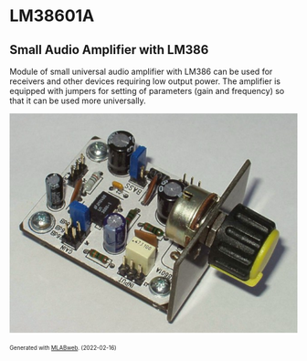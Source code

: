 <!--- PrjInfo ---> <!--- Please remove this line after manually editing --->
<!--- 00a56be08b96043df9e37d6aff7b6990 --->
<!--- Created:2022-02-16 22:08:48.349450: ---> 
<!--- Author:: ---> 
<!--- AuthorEmail:: ---> 
<!--- Tags:: ---> 
<!--- Ust:: ---> 
<!--- Label --->
<!--- ELabel ---> 
<!--- Name:LM38601A: --->
# LM38601A
<!--- LongName --->
## Small Audio Amplifier with LM386
<!--- ELongName ---> 

<!--- Lead --->
Module of small universal audio amplifier with LM386 can be used for receivers and other devices requiring low output power. The amplifier is equipped with jumpers for setting of parameters (gain and frequency) so that it can be used more universally.
<!--- ELead ---> 

![LM38601A](doc/img/LM38601A_small.jpg) 


<!--- Description --->
<!--- EDescription --->
<!--- Content --->
<!--- EContent --->
<sub><sup> Generated with [MLABweb](https://github.com/MLAB-project/MLABweb). (2022-02-16)</sup></sub>